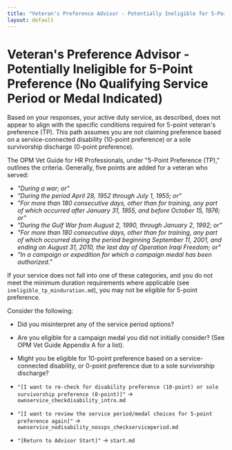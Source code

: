 ```yaml
---
title: "Veteran's Preference Advisor - Potentially Ineligible for 5-Point Preference (No Qualifying Service Period or Medal Indicated)"
layout: default
---
```


# Veteran's Preference Advisor - Potentially Ineligible for 5-Point Preference (No Qualifying Service Period or Medal Indicated)

Based on your responses, your active duty service, as described, does not appear to align with the specific conditions required for 5-point veteran's preference (TP). This path assumes you are not claiming preference based on a service-connected disability (10-point preference) or a sole survivorship discharge (0-point preference).

The OPM Vet Guide for HR Professionals, under "5-Point Preference (TP)," outlines the criteria. Generally, five points are added for a veteran who served:
*   *"During a war; or"*
*   *"During the period April 28, 1952 through July 1, 1955; or"*
*   *"For more than 180 consecutive days, other than for training, any part of which occurred after January 31, 1955, and before October 15, 1976; or"*
*   *"During the Gulf War from August 2, 1990, through January 2, 1992; or"*
*   *"For more than 180 consecutive days, other than for training, any part of which occurred during the period beginning September 11, 2001, and ending on August 31, 2010, the last day of Operation Iraqi Freedom; or"*
*   *"In a campaign or expedition for which a campaign medal has been authorized."*

If your service does not fall into one of these categories, and you do not meet the minimum duration requirements where applicable (see `ineligible_tp_minduration.md`), you may not be eligible for 5-point preference.

Consider the following:
*   Did you misinterpret any of the service period options?
*   Are you eligible for a campaign medal you did not initially consider? (See OPM Vet Guide Appendix A for a list).
*   Might you be eligible for 10-point preference based on a service-connected disability, or 0-point preference due to a sole survivorship discharge?

*   `"[I want to re-check for disability preference (10-point) or sole survivorship preference (0-point)]"` -> `ownservice_checkdisability_intro.md`
*   `"[I want to review the service period/medal choices for 5-point preference again]"` -> `ownservice_nodisability_nossps_checkserviceperiod.md`
*   `"[Return to Advisor Start]"` -> `start.md`
